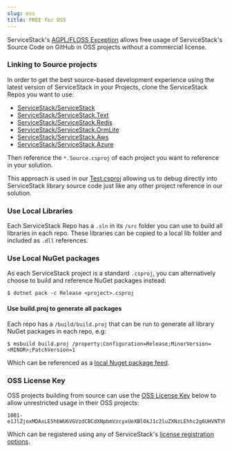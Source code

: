 ```yaml
---
slug: oss
title: FREE for OSS
---
```


ServiceStack's [AGPL/FLOSS Exception](https://github.com/ServiceStack/ServiceStack/blob/master/license.txt) allows free usage of ServiceStack's Source Code on GitHub in OSS projects without a commercial license.

### Linking to Source projects

In order to get the best source-based development experience using the latest version of ServiceStack in your Projects, clone the ServiceStack
Repos you want to use:

 - [ServiceStack/ServiceStack](https://github.com/ServiceStack/ServiceStack)
 - [ServiceStack/ServiceStack.Text](https://github.com/ServiceStack/ServiceStack/tree/main/ServiceStack.Text/src/ServiceStack.Text)
 - [ServiceStack/ServiceStack.Redis](https://github.com/ServiceStack/ServiceStack/tree/main/ServiceStack.Text/src/ServiceStack.Text)
 - [ServiceStack/ServiceStack.OrmLite](https://github.com/ServiceStack/ServiceStack.OrmLite)
 - [ServiceStack/ServiceStack.Aws](https://github.com/ServiceStack/ServiceStack/tree/main/ServiceStack.Aws)
 - [ServiceStack/ServiceStack.Azure](https://github.com/ServiceStack/ServiceStack.Azure)

Then reference the `*.Source.csproj` of each project you want to reference in your solution. 

This approach is used in our [Test.csproj](https://github.com/NetCoreApps/Test/blob/master/src/Test/Test.csproj) allowing us to debug directly into ServiceStack library source code just like any other project reference in our solution.

### Use Local Libraries

Each ServiceStack Repo has a `.sln` in its `/src` folder you can use to build all libraries in each repo. These libraries can be copied to a 
local lib folder and included as `.dll` references.

### Use Local NuGet packages

As each ServiceStack project is a standard `.csproj`, you can alternatively choose to build and reference NuGet packages instead:

    $ dotnet pack -c Release <project>.csproj

#### Use build.proj to generate all packages

Each repo has a `/build/build.proj` that can be run to generate all library NuGet packages in each repo, e.g:

    $ msbuild build.proj /property:Configuration=Release;MinorVersion=<MINOR>;PatchVersion=1

Which can be referenced as a [local Nuget package feed](https://docs.microsoft.com/en-us/nuget/hosting-packages/local-feeds).

### OSS License Key

OSS projects building from source can use the [OSS License Key](https://github.com/ServiceStack/ServiceStack/blob/main/ServiceStack.Text/tests/ServiceStack.Text.Tests/App.config#L4) below to allow unrestricted usage in their OSS projects:

```
1001-e1JlZjoxMDAxLE5hbWU6VGVzdCBCdXNpbmVzcyxUeXBlOkJ1c2luZXNzLEhhc2g6UHVNTVRPclhvT2ZIbjQ5MG5LZE1mUTd5RUMzQnBucTFEbTE3TDczVEF4QUNMT1FhNXJMOWkzVjFGL2ZkVTE3Q2pDNENqTkQyUktRWmhvUVBhYTBiekJGUUZ3ZE5aZHFDYm9hL3lydGlwUHI5K1JsaTBYbzNsUC85cjVJNHE5QVhldDN6QkE4aTlvdldrdTgyTk1relY2eis2dFFqTThYN2lmc0JveHgycFdjPSxFeHBpcnk6MjAxMy0wMS0wMX0=
```

Which can be registered using any of ServiceStack's [license registration options](https://servicestack.net/download#register).
